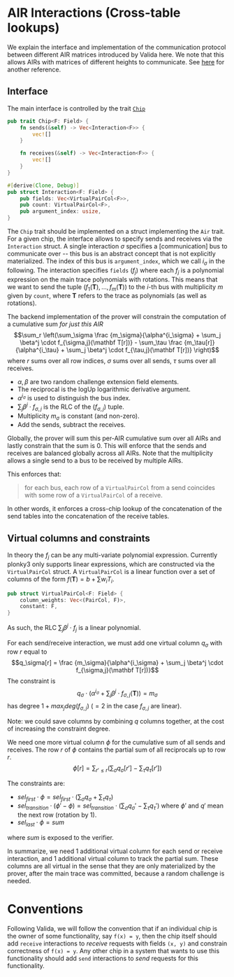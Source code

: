 # AIR Interactions (Cross-table lookups)

We explain the interface and implementation of the communication protocol between different AIR matrices introduced by Valida here. We note that this allows AIRs with matrices of
different heights to communicate. See [here](https://hackmd.io/@shuklaayush/rJHhuWGfR) for another reference.

## Interface

The main interface is controlled by the trait [`Chip`](./chip.rs)

```rust
pub trait Chip<F: Field> {
    fn sends(&self) -> Vec<Interaction<F>> {
        vec![]
    }

    fn receives(&self) -> Vec<Interaction<F>> {
        vec![]
    }
}

#[derive(Clone, Debug)]
pub struct Interaction<F: Field> {
    pub fields: Vec<VirtualPairCol<F>>,
    pub count: VirtualPairCol<F>,
    pub argument_index: usize,
}
```

The `Chip` trait should be implemented on a struct implementing the `Air` trait.
For a given chip, the interface allows to specify sends and receives via the
`Interaction` struct. A single interaction $\sigma$ specifies a [communication] bus
to communicate over -- this bus is an abstract concept that is not explicitly materialized.
The index of this bus is `argument_index`, which we call $i_\sigma$ in the following.
The interaction specifies `fields` $(f_j)$ where each $f_j$ is a polynomial expression
on the main trace polynomials with rotations. This means that we want to send the tuple $(f_1(\mathbf T),\dotsc,f_m(\mathbf T))$ to the $i$-th bus with multiplicity $m$ given by `count`, where $\mathbf T$ refers to the trace as polynomials (as well as rotations).

The backend implementation of the prover will constrain the computation of a cumulative sum
_for just this AIR_
$$\sum_r \left(\sum_\sigma \frac {m_\sigma}{\alpha^{i_\sigma} + \sum_j \beta^j \cdot f_{\sigma,j}(\mathbf T[r])} - \sum_\tau \frac {m_\tau[r]}{\alpha^{i_\tau} + \sum_j \beta^j \cdot f_{\tau,j}(\mathbf T[r])} \right)$$
where $r$ sums over all row indices, $\sigma$ sums over all sends, $\tau$ sums over all receives.

- $\alpha,\beta$ are two random challenge extension field elements.
- The reciprocal is the logUp logarithmic derivative argument.
- $\alpha^{i_\sigma}$ is used to distinguish the bus index.
- $\sum_j \beta^j \cdot f_{\sigma,j}$ is the RLC of the $(f_{\sigma,j})$ tuple.
- Multiplicity $m_\sigma$ is constant (and non-zero).
- Add the sends, subtract the receives.

Globally, the prover will sum this per-AIR cumulative sum over all AIRs and lastly constrain that the sum is $0$. This will enforce that the sends and receives are balanced globally across all AIRs. Note that the multiplicity allows a single send to a bus to be received by multiple AIRs.

This enforces that:

> for each bus, each row of a `VirtualPairCol` from a send coincides with some row of a `VirtualPairCol` of a receive.

In other words, it enforces a cross-chip lookup of the concatenation of the send tables into the concatenation of the receive tables. 

## Virtual columns and constraints

In theory the $f_j$ can be any multi-variate polynomial expression. Currently plonky3 only supports linear expressions, which are constructed via the `VirtualPairCol` struct.
A `VirtualPairCol` is a linear function over a set of columns of the form $f(\mathbf T) = b + \sum w_i T_i$.

```rust
pub struct VirtualPairCol<F: Field> {
    column_weights: Vec<(PairCol, F)>,
    constant: F,
}
```

As such, the RLC $\sum_j \beta^j \cdot f_j$ is a linear polynomial.

For each send/receive interaction, we must add one virtual column $q_\sigma$ with row $r$ equal to
$$q_\sigma[r] = \frac {m_\sigma}{\alpha^{i_\sigma} + \sum_j \beta^j \cdot f_{\sigma,j}(\mathbf T[r])}$$
The constraint is
$$q_\sigma \cdot \left(\alpha^{i_\sigma} + \sum_j \beta^j \cdot f_{\sigma,j}(\mathbf T) \right) = m_\sigma$$
has degree $1 + max_j deg(f_{\sigma,j})$ ($=2$ in the case $f_{\sigma,j}$ are linear).

Note: we could save columns by combining $q$ columns together, at the cost of increasing the constraint degree.

We need one more virtual column $\phi$ for the cumulative sum of all sends and receives. The row $r$ of $\phi$ contains the partial sum of all reciprocals up to row $r$.
$$\phi[r] = \sum_{r' \leq r} \left(\sum_\sigma q_\sigma[r'] - \sum_\tau q_\tau[r'] \right)$$

The constraints are:

- $sel_{first} \cdot \phi = sel_{first} \cdot (\sum_\sigma q_\sigma + \sum_\tau q_\tau)$
- $sel_{transition} \cdot (\phi' - \phi) = sel_{transition} \cdot (\sum_\sigma q_\sigma' - \sum_\tau q_\tau')$ where $\phi'$ and $q'$ mean the next row (rotation by $1$).
- $sel_{last} \cdot \phi = sum$

where $sum$ is exposed to the verifier.

In summarize, we need 1 additional virtual column for each send or receive interaction, and 1 additional virtual column to track the partial sum. These columns are all virtual in the sense that they are only materialized by the prover, after the main trace was committed, because a random challenge is needed.

# Conventions

Following Valida, we will follow the convention that if an individual chip is the owner of some functionality, say `f(x) = y`, then the chip itself should add `receive`
interactions to _receive_ requests with fields `(x, y)` and constrain correctness of `f(x) = y`. Any other chip in a system that wants to use this functionality should
add `send` interactions to _send_ requests for this functionality.
